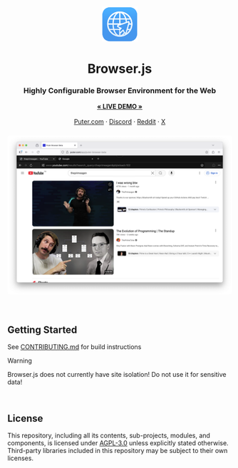 <h3 align="center"><img width="80" alt="Browser.js" src="./assets/icon-256.png"></h3>

<h1 align="center">Browser.js</h1>

<h3 align="center">Highly Configurable Browser Environment for the Web</h3>

<p align="center">
    <a href="https://puter.com/app/puter-browser-beta"><strong>« LIVE DEMO »</strong></a>
    <br />
    <br />
    <a href="https://puter.com">Puter.com</a>
    ·
    <a href="https://discord.com/invite/PQcx7Teh8u">Discord</a>
    ·
    <a href="https://reddit.com/r/puter">Reddit</a>
    ·
    <a href="https://twitter.com/HeyPuter">X</a>
</p>
<h3 align="center"><img style="border-radius:5px;" alt="screenshot" src="./assets/screenshot.png"></h3>

<br>


## Getting Started

See [CONTRIBUTING.md](/CONTRIBUTING.md) for build instructions

> [!WARNING]
> Browser.js does not currently have site isolation! Do not use it for sensitive data!

<br>


## License

This repository, including all its contents, sub-projects, modules, and components, is licensed under [AGPL-3.0](https://github.com/HeyPuter/puter/blob/main/LICENSE.txt) unless explicitly stated otherwise. Third-party libraries included in this repository may be subject to their own licenses.

<br/>
